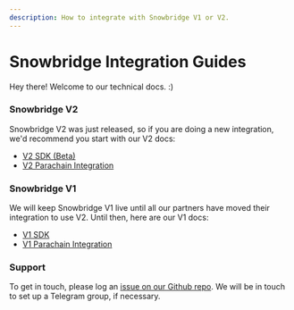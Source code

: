 ```yaml
---
description: How to integrate with Snowbridge V1 or V2.
---
```


# Snowbridge Integration Guides

Hey there! Welcome to our technical docs. :)

### Snowbridge V2

Snowbridge V2 was just released, so if you are doing a new integration, we'd recommend you start with our V2 docs:

* [V2 SDK (Beta)](snowbridge-v2/typescript-sdk/)
* [V2 Parachain Integration](snowbridge-v2/parachain-integration.md)

### Snowbridge V1

We will keep Snowbridge V1 live until all our partners have moved their integration to use V2. Until then, here are our V1 docs:

* [V1 SDK](snowbridge-v1/typescript-sdk.md)
* [V1 Parachain Integration](snowbridge-v1/parachain-integration.md)

### Support

To get in touch, please log an [issue on our Github repo](https://github.com/Snowfork/snowbridge/issues). We will be in touch to set up a Telegram group, if necessary.
